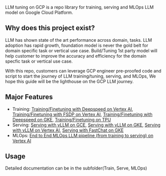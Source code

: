 LLM tuning on GCP is a repo library for training, serving and MLOps LLM model on Google Cloud Platform.

## Why does this project exist?
LLM has shown state of the art performance across domain, tasks. LLM adoption has rapid growth, foundation model is never the gold belt for domain specific task or vertical use case. Build/Tuning 1st party model will help customer to improve the accuracy and efficiency for the domain specfic task or vertical use case. 

With this repo, customers can leverage GCP engineer pre-proofed code and script to start the journey of LLM training/tuning, serving, and MLOps, We hope this guide will be the lighthouse on the GCP LLM journey.

## Major Features
- Training: [Training/Finetuning with Deepspeed on Vertex AI](./Train/README.md), [Training/Finetuning with FSDP on Vertex AI](./Train/FSDP/quick_start.ipynb), [Training/Finetuning with Deepspeed on GKE](./Train/Deepspeed-On-GKE/README.md), [Training/Finetuning on TPU](./Train/README_TPU.md)
- Serving: [Serving with vLLM on GCE](./Serve/vLLM-on-GCE/README.md), [Serving with vLLM on GKE](./Serve/vLLM-on-GKE/README.md), [Serving with vLLM on Vertex AI](./Serve/vLLM-on-Vertex/serving_quick_start.ipynb), [Serving with FastChat on GKE](./Serve/FastChat-with-vLLM-on-GKE/README.md)
- MLOps: [End to End MLOps LLM pipeline (from training to serving) on Vertex AI](./MLOps/README.md)

## Usage
Detailed documentation can be in the subfolder(Train, Serve, MLOps) 